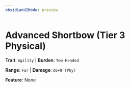 ```yaml
---
obsidianUIMode: preview
---
```

# Advanced Shortbow (Tier 3 Physical)

**Trait**: `Agility` | **Burden**: `Two-Handed`

**Range**: `Far` | **Damage**: `d6+9 (Phy)`

**Feature**: None